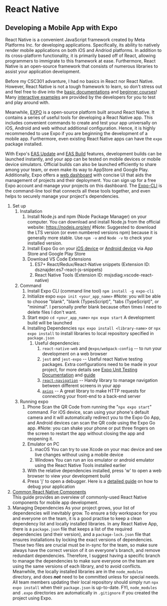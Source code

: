 # React Native
## Developing a Mobile App with Expo

React Native is a convenient JavaScript framework created by Meta Platforms Inc. for developing applications. Specifically, its ability to natively render mobile applications on both iOS and Andriod platforms. In addition to its cross-platform functionality, it is primarily based off of React, allowing programmers to immigrate to this framework at ease. Furthermore, React Native is an open-source framework that consists of numerous libraries to assist your application development. <br>

Before my CSC301 advanture, I had no basics in React nor React Native. However, React Native is not a tough framework to learn, so don't stress out and feel free to dive into the [basic documentations](https://reactnative.dev/docs/tutorial) and [beginner courses](https://www.codecademy.com/learn/learn-react-native)! Many [interactive examples](https://reactnative.dev/docs/getting-started) are provided by the developers for you to test and play around with.

Meanwhile, [EXPO](https://docs.expo.dev) is a open-source platform built around React Native. It contains a series of useful tools for developing a React Native app. This includes convenient commands to create and test your app universally on iOS, Android and web without additional configuration. Hence, it is highly recommended to use Expo if you are beginning the development of a mobile app. Furthermore, even existing React Native apps can have the `expo` package installed. <br>

With Expo's [EAS Update](https://docs.expo.dev/eas-update/introduction/) and [EAS Build](https://docs.expo.dev/build/introduction/) features, development builds can be launched instantly, and your app can be tested on mobile devices or mobile device simulators. Official builds can also be launched efficiently to share among your team, or even make its way to AppStore and Google Play. Additionally, Expo offers a [web dashboard](https://expo.dev) with concise UI that aids the management of projects and their deployment. You can sign up for a free Expo account and manage your projects on this dashboard. The [Expo-CLI](https://docs.expo.dev/more/expo-cli/) is the command-line tool that connects all these tools together, and even helps to securely manage your project's dependencies.<br>

   1. Set up
      1. Installation
         1. Install Node.js and npm (Node Package Manager) on your computer. You can download and install Node.js from the official website: https://nodejs.org/en/
            #Note: Suggested to download the LTS version (or even numbered versions npm) because it is generally more stable. Use `npm -v` and `Node -v` to check your installed version.
         2. Install Expo Go on your [iOS device](https://apps.apple.com/us/app/expo-go/id982107779) or [Android device](https://play.google.com/store/apps/details?id=host.exp.exponent&hl=en_CA&gl=US&pli=1) via App Store and Google Play Store
         3. Download VS Code Extensions
            1. ES7+ React/Redux/React-Native snippets (Extension ID: dsznajder.es7-react-js-snippets)
            2. React Native Tools (Extension ID: msjsdiag.vscode-react-native)
      2. Command
         1. Install Expo CLI (command line tool)
            `npm install -g expo-cli`
         2. Initialize expo
            `expo init <your_app_name>`
            #Note: you will be able to choose "blank", "blank (TypesScript)", "tabs (TypeScript)", or "minimal". I personally prefer blank because often times I need to delete files I don't want.
         3. Start expo
            `cd <your_app_name>`
            `npx expo start`
            A development build will be launched
         4. Installing Dependencies
         `npx expo install <library-name>` or `npx expo install` to install libraries to local repository specified in `package.json`
            1. Useful dependencies:
               1. `react-native-web` and `@expo/webpack-config` -- to run your development on a web browser
               2. `jest` and `jest-expo` -- Useful react Native testing packages. Extra configurations need to be made in your project, for more details see [Expo Unit Testing Documentation](https://docs.expo.dev/develop/unit-testing/) and [guide](../Development_Process/React_Testing_Library.md)
               3. [`react-navigation`](./React_Navigation.md) -- Handy library to manage navigation between different screens in your app
               4. [`axios`](./Axios.md) -- A great library to make HTTP requests for connecting your front-end to a back-end server
      3. Running expo
         1. Phone
            Scan the QR Code from running the "`npx expo start`" command. For iOS device, scan using your phone's default camera and it will automatically redirect you to the Expo Go App, and Android devices can scan the QR code using the Expo Go app.
            #Note: you can shake your phone or put three fingers on the screen to restart the app without closing the app and reopening it.
         2. Emulator on PC
            1. macOS
               You can try to use Xcode on your mac device and see live changes without using a mobile device
            2. Windows
               You can run an ios emulator or android emulator using the React Native Tools installed earlier
         3. With the relative dependencies installed, press 'w' to open a web browser to view your development build
         4. Press 'j' to open a debugger. Here is a [detailed guide](./swift.md) on how to debug your application
   2. [Common React Native Components](./React_Native_Component.md)  
      This guide provides an overview of commonly-used React Native components for mobile app development.
   3. Managing Dependencies
      As your project grows, your list of dependencies will inevitably grow. To ensure a tidy workspace for you and everyone on the team, it is a good practise to keep a clean dependency list and locally installed libraries. In any React Native App, there is a `package.json` file that keeps a list of the required dependencies (and their version), and a `package-lock.json` file that ensures  installations by locking the exact versions of dependencies. These two files are crucial must be in-sync for the team, so make sure always have the correct version of it on everyone's branch, and remove redundant dependencies. Therefore, I suggest having a specific branch to manage the dependencies to make sure everyone on the team are using the same versions of each library, and to avoid conflicts. Meanwhile, the locally installed libraries are in the `node_modules` directory, and does ***not*** need to be committed unless for special needs. All team members updating their local repository should simply run `npx expo install` when their `package.json` is up-to-date. FYI, `node_modules` and `.expo` directories are automatically in `.gitignore` if you created the project using Expo.
